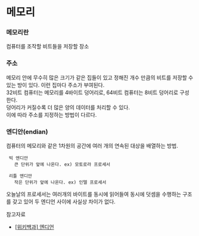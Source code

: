 # 메모리

### 메모리란
컴퓨터를 조작할 비트들을 저장할 장소  
  
### 주소    
메모리 안에 무수히 많은 크기가 같은 집들이 있고 정해진 개수 만큼의 비트를 저장할 수 있는 방이 있다. 이런 집마다 주소가 부여된다.  
32비트 컴퓨터는 메모리를 4바이트 덩어리로, 64비트 컴퓨터는 8비트 덩어리로 구성한다.  
덩어리가 커질수록 더 많은 양의 데이터를 처리할 수 있다.  
이에 따라 주소를 지정하는 방법이 다르다.  
  
### 엔디안(endian)
컴퓨터의 메모리와 같은 1차원의 공간에 여러 개의 연속된 대상을 배열하는 방법.    
  
     빅 엔디안 
       큰 단위가 앞에 나온다. ex) 모토로라 프로세서
     
     리틀 엔디안  
       작은 단위가 앞에 나온다. ex) 인텔 프로세서
    
오늘날의 프로세서는 여러개의 바이트를 동시에 읽어들여 동시에 덧셈을 수행하는 구조를 갖고 있어 두 엔디언 사이에 사실상 차이가 없다.


참고자료
- [[위키백과] 엔디언](https://ko.wikipedia.org/wiki/%EC%97%94%EB%94%94%EC%96%B8)
